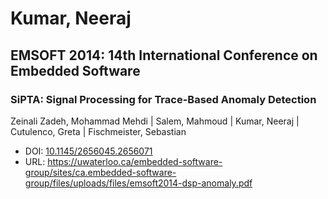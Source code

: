 # Kumar, Neeraj

## EMSOFT 2014: 14th International Conference on Embedded Software

### SiPTA: Signal Processing for Trace-Based Anomaly Detection
Zeinali Zadeh, Mohammad Mehdi | Salem, Mahmoud | Kumar, Neeraj | Cutulenco, Greta | Fischmeister, Sebastian
* DOI: [10.1145/2656045.2656071](https://doi.org/10.1145/2656045.2656071)
* URL: <https://uwaterloo.ca/embedded-software-group/sites/ca.embedded-software-group/files/uploads/files/emsoft2014-dsp-anomaly.pdf>

